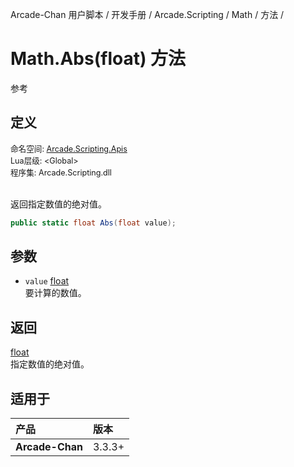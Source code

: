 Arcade-Chan 用户脚本 / 开发手册 / Arcade.Scripting / Math / 方法 /
# Math.Abs(float) 方法
参考

## 定义
<div style="font-size: 90%;">
命名空间: <a href="README.md">Arcade.Scripting.Apis</a><br />
Lua层级: &lt;Global&gt;<br />
程序集: Arcade.Scripting.dll
</div><br />

返回指定数值的绝对值。

```csharp
public static float Abs(float value);
```

## 参数
- ``value`` [float](https://docs.microsoft.com/zh-cn/dotnet/api/system.single)  
  要计算的数值。

## 返回
[float](https://docs.microsoft.com/zh-cn/dotnet/api/system.single)  
  指定数值的绝对值。

## 适用于
| 产品 | 版本 |
|:----|:----|
| **Arcade-Chan** | 3.3.3+ |